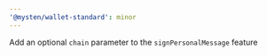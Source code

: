 ```yaml
---
'@mysten/wallet-standard': minor
---
```


Add an optional `chain` parameter to the `signPersonalMessage` feature
